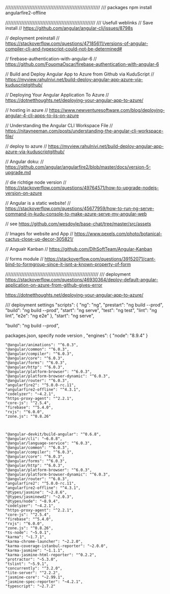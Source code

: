 ///////////////////////////////////////////////////////////
/// packages
npm install angularfire2-offline

////////////////////////////////////////////////////////
/// Usefull weblinks
// Save install
// https://github.com/angular/angular-cli/issues/8798s

// deployment preinstall
// https://stackoverflow.com/questions/47185611/versions-of-angular-compiler-cli-and-typescript-could-not-be-determined#

// firebase-authentication-with-angular-6 
// https://github.com/FouomaOscar/firebase-authentication-with-angular-6

// Build and Deploy Angular App to Azure from Github via KuduScript
// https://myview.rahulnivi.net/build-deploy-angular-app-azure-via-kuduscriptgithub/

// Deploying Your Angular Application To Azure
// https://dotnetthoughts.net/deploying-your-angular-app-to-azure/

// hosting in azure
// https://www.newventuresoftware.com/blog/deploying-angular-4-cli-apps-to-iis-on-azure

// Understanding the Angular CLI Workspace File
// https://nitayneeman.com/posts/understanding-the-angular-cli-workspace-file/

// deploy to azure
// https://myview.rahulnivi.net/build-deploy-angular-app-azure-via-kuduscriptgithub/

// Angular doku: 
// https://github.com/angular/angularfire2/blob/master/docs/version-5-upgrade.md

// die richtige node version
// https://stackoverflow.com/questions/49764571/how-to-upgrade-nodejs-version-on-azure

// Angular is a static website!
// https://stackoverflow.com/questions/45677959/how-to-run-ng-serve-command-in-kudu-console-to-make-azure-serve-my-angular-web

// see https://github.com/wesdoyle/base-chat/tree/master/src/assets

// Images for website and App
// https://www.pexels.com/photo/botanical-cactus-close-up-decor-305821/

// Angualr Kanban
// https://github.com/DlhSoftTeam/Angular-Kanban

// forms module
// https://stackoverflow.com/questions/39152071/cant-bind-to-formgroup-since-it-isnt-a-known-property-of-form

//////////////////////////////////////////////////////////
/// deployment
https://stackoverflow.com/questions/46930364/deploy-default-angular-application-on-azure-from-github-gives-error

https://dotnetthoughts.net/deploying-your-angular-app-to-azure/

/// deployment settings
 "scripts": {
    "ng": "ng",
    "prestart": "ng build --prod",
    "build": "ng build --prod",
    "start": "ng serve",
    "test": "ng test",
    "lint": "ng lint",
    "e2e": "ng e2e"
  },
"start": "ng serve",
  
"build": "ng build --prod",

packages.json, specify node version
,
  "engines": {
    "node": "8.9.4"
}

    "@angular/animations": "^6.0.3",
    "@angular/common": "^6.0.3",
    "@angular/compiler": "^6.0.3",
    "@angular/core": "^6.0.3",
    "@angular/forms": "^6.0.3",
    "@angular/http": "^6.0.3",
    "@angular/platform-browser": "^6.0.3",
    "@angular/platform-browser-dynamic": "^6.0.3",
    "@angular/router": "^6.0.3",
    "angularfire2": "^5.0.0-rc.11",
    "angularfire2-offline": "^4.3.1",
    "codelyzer": "~4.2.1",
    "https-proxy-agent": "^2.2.1",
    "core-js": "^2.5.4",
    "firebase": "^5.4.0",
    "rxjs": "^6.0.0",
    "zone.js": "^0.8.26"


    
    "@angular-devkit/build-angular": "^0.6.8",
    "@angular/cli": "~6.0.8",
    "@angular/language-service": "^6.0.3",
    "@angular/common": "^6.0.3",
    "@angular/compiler": "^6.0.3",
    "@angular/core": "^6.0.3",
    "@angular/forms": "^6.0.3",
    "@angular/http": "^6.0.3",
    "@angular/platform-browser": "^6.0.3",
    "@angular/platform-browser-dynamic": "^6.0.3",
    "@angular/router": "^6.0.3",
    "angularfire2": "^5.0.0-rc.11",
    "angularfire2-offline": "^4.3.1",
    "@types/jasmine": "~2.8.6",
    "@types/jasminewd2": "~2.0.3",
    "@types/node": "~8.9.4",
    "codelyzer": "~4.2.1",
    "https-proxy-agent": "^2.2.1",
    "core-js": "^2.5.4",
    "firebase": "^5.4.0",
    "rxjs": "^6.0.0",
    "zone.js": "^0.8.26",
    "ts-node": "~5.0.1",
    "karma": "~1.7.1",
    "karma-chrome-launcher": "~2.2.0",
    "karma-coverage-istanbul-reporter": "~2.0.0",
    "karma-jasmine": "~1.1.1",
    "karma-jasmine-html-reporter": "^0.2.2",
    "protractor": "~5.3.0",
    "tslint": "~5.9.1",
    "concurrently": "^3.2.0",
    "lite-server": "^2.2.2",
    "jasmine-core": "~2.99.1",
    "jasmine-spec-reporter": "~4.2.1",
    "typescript": "~2.7.2"